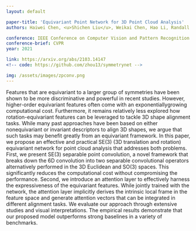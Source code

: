 ```yaml
---
layout: default

paper-title: 'Equivariant Point Network for 3D Point Cloud Analysis'
authors: Haiwei Chen, <u>Shichen Liu</u>, Weikai Chen, Hao Li, Randall Hill

conference: IEEE Conference on Computer Vision and Pattern Recognition
conference-brief: CVPR
year: 2021

link: https://arxiv.org/abs/2103.14147
<!-- code: https://github.com/zhou13/symmetrynet -->

img: /assets/images/zpconv.png
---
```


Features that are equivariant to a larger group of symmetries have been shown to be more discriminative and powerful in recent studies. However, higher-order equivariant features often come with an exponentiallygrowing computational cost. Furthermore, it remains relatively less explored how rotation-equivariant features can be leveraged to tackle 3D shape alignment tasks. While many past approaches have been based on either nonequivariant or invariant descriptors to align 3D shapes, we argue that such tasks may benefit greatly from an equivariant framework. In this paper, we propose an effective and practical SE(3) (3D translation and rotation) equivariant network for point cloud analysis that addresses both problems. First, we present SE(3) separable point convolution, a novel framework that breaks down the 6D convolution into two separable convolutional operators alternatively performed in the 3D Euclidean and SO(3) spaces. This significantly reduces the computational cost without compromising the performance. Second, we introduce an attention layer to effectively harness the expressiveness of the equivariant features. While jointly trained with the network, the attention layer implicitly derives the intrinsic local frame in the feature space and generate attention vectors that can be integrated in different alignment tasks. We evaluate our approach through extensive studies and visual interpretations. The empirical results demonstrate that our proposed model outperforms strong baselines in a variety of benchmarks.
